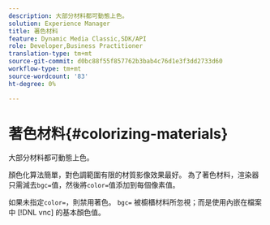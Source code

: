```yaml
---
description: 大部分材料都可動態上色。
solution: Experience Manager
title: 著色材料
feature: Dynamic Media Classic,SDK/API
role: Developer,Business Practitioner
translation-type: tm+mt
source-git-commit: d0bc88f55f857762b3bab4c76d1e3f3dd2733d60
workflow-type: tm+mt
source-wordcount: '83'
ht-degree: 0%

---
```



# 著色材料{#colorizing-materials}

大部分材料都可動態上色。

顏色化算法簡單，對色調範圍有限的材質影像效果最好。 為了著色材料，渲染器只需減去`bgc=`值，然後將`color=`值添加到每個像素值。

如果未指定`color=`，則禁用著色。 `bgc=` 被櫥櫃材料所忽視；而是使用內嵌在檔案中 [!DNL vnc] 的基本顏色值。
